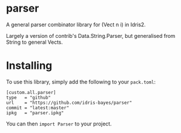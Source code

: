# parser
A general parser combinator library for (Vect n i) in Idris2.

Largely a version of contrib's Data.String.Parser, but generalised from String to general Vects.

# Installing
To use this library, simply add the following to your `pack.toml`:
```
[custom.all.parser]
type   = "github"
url    = "https://github.com/idris-bayes/parser"
commit = "latest:master"
ipkg   = "parser.ipkg"
```
You can then `import Parser` to your project.

